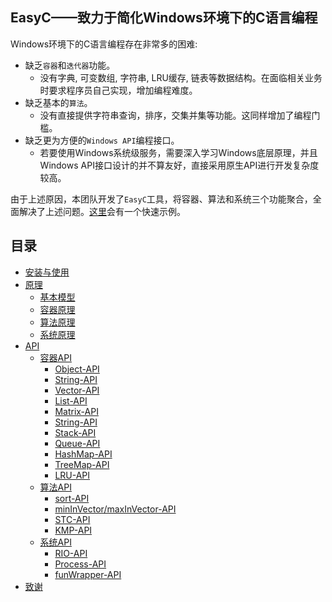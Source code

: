 ## EasyC——致力于简化Windows环境下的C语言编程
Windows环境下的C语言编程存在非常多的困难:
* 缺乏`容器`和`迭代器`功能。
	* 没有字典, 可变数组, 字符串, LRU缓存, 链表等数据结构。在面临相关业务时要求程序员自己实现，增加编程难度。
* 缺乏基本的`算法`。
	* 没有直接提供字符串查询，排序，交集并集等功能。这同样增加了编程门槛。
* 缺乏更为方便的`Windows API`编程接口。
	* 若要使用Windows系统级服务，需要深入学习Windows底层原理，并且Windows API接口设计的并不算友好，直接采用原生API进行开发复杂度较高。

由于上述原因，本团队开发了`EasyC`工具，将容器、算法和系统三个功能聚合，全面解决了上述问题。[这里]()会有一个快速示例。

## 目录
- [安装与使用](doc/install.md)
- [原理](doc/theory.md)
	- [基本模型](doc/theory.md##一、基本模型)
	- [容器原理](doc/theory.md)
	- [算法原理](doc/theory.md)
	- [系统原理](doc/theory.md)
- [API](doc/api.md)
	- [容器API](doc/api.md)
		- [Object-API](doc/api.md)
		- [String-API](doc/api.md)
		- [Vector-API](doc/api.md)
		- [List-API](doc/api.md)
		- [Matrix-API](doc/api.md)
		- [String-API](doc/api.md)
		- [Stack-API](doc/api.md)
		- [Queue-API](doc/api.md)
		- [HashMap-API](doc/api.md)
		- [TreeMap-API](doc/api.md)
		- [LRU-API](doc/api.md)
	- [算法API](doc/api.md)
		- [sort-API](doc/api.md)
		- [minInVector/maxInVector-API](doc/api.md)
		- [STC-API](doc/api.md)
		- [KMP-API](doc/api.md)
	- [系统API](doc/api.md)
		- [RIO-API](doc/api.md)
		- [Process-API](doc/api.md)
		- [funWrapper-API](doc/api.md)
- [致谢](doc/thanks.md)